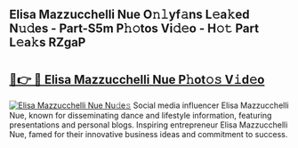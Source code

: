 ## Elisa Mazzucchelli Nue O𝚗𝚕yf𝚊ns L𝚎a𝚔ed N𝚞𝚍es - Part-S5m P𝚑𝚘tos Vi𝚍𝚎o - H𝚘𝚝 Part L𝚎a𝚔s RZgaP

# <h2><a href="http://kf2p1m.oniu.top/?m=Elisa+Mazzucchelli+Nue">🔗👉 🔴 Elisa Mazzucchelli Nue P𝚑ot𝚘𝚜 V𝚒d𝚎o</a></h2>

[![Elisa Mazzucchelli Nue Nu𝚍e𝚜](https://i.imgur.com/0qMVB7G.gif)](http://kf2p1m.oniu.top/?m=Elisa+Mazzucchelli+Nue)
Social media influencer Elisa Mazzucchelli Nue, known for disseminating dance and lifestyle information, featuring presentations and personal blogs. Inspiring entrepreneur Elisa Mazzucchelli Nue, famed for their innovative business ideas and commitment to success.  
